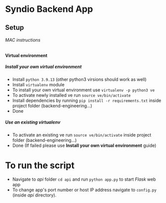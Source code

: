 # Syndio Backend App

## Setup 
###### MAC instructions
#### Virtual environment

##### Install your own virtual environment
* Install ```python 3.9.13``` (other python3 virsions should work as well)
* Install ```virtualenv``` module 
* To install your own virtual environment use ```virtualenv -p python3 ve```
* To activate newly installed ve run ```source ve/bin/activate```
* Install dependencies by running ```pip install -r requirements.txt``` inside project folder (backend-engineering...)
* Done

##### Use an existing virtualenv
* To activate an existing ve run ```source ve/bin/activate``` inside project folder (backend-engineering...)
* Done (If failed please use **Install your own virtual environment** guide)

# To run the script

* Navigate to *api* folder ```cd api``` and run ```python app.py``` to start *Flask* web app
* To change app's port number or host IP address navigate to ```config.py``` (inside *api* directory).